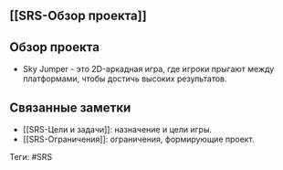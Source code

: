 ## [[SRS-Обзор проекта]]

## Обзор проекта

- Sky Jumper - это 2D-аркадная игра, где игроки прыгают между платформами, чтобы достичь высоких результатов.

## Связанные заметки

- [[SRS-Цели и задачи]]: назначение и цели игры.
- [[SRS-Ограничения]]: ограничения, формирующие проект.

Теги: #SRS
